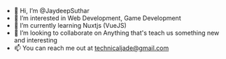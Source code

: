 - 👋 Hi, I’m @JaydeepSuthar
- 👀 I’m interested in Web Development, Game Development
- 🌱 I’m currently learning Nuxtjs (VueJS)
- 💞️ I’m looking to collaborate on Anything that's teach us something new and interesting
- 📫 You can reach me out at technicaljade@gmail.com

<!---
JaydeepSuthar/JaydeepSuthar is a ✨ special ✨ repository because its `README.md` (this file) appears on your GitHub profile.
You can click the Preview link to take a look at your changes.
--->
